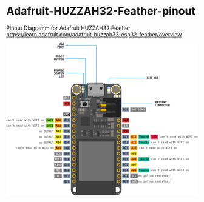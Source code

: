 # Adafruit-HUZZAH32-Feather-pinout

Pinout Diagramm for Adafruit HUZZAH32 Feather  
https://learn.adafruit.com/adafruit-huzzah32-esp32-feather/overview  

![](https://raw.githubusercontent.com/jango-fx/Adafruit-HUZZAH32-Feather-pinout/master/Adafruit-HUZZAH32-Feather-pinout.png)
